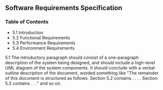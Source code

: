 ## Software Requirements Specification  

### Table of Contents
* 5.1 Introduction
* 5.2 Functional Requirements
* 5.3 Performance Requirements
* 5.4 Environment Requirements

5.1 The introductory paragraph should consist of a one-paragraph description of the system being designed, and should include a high-level UML diagram of the system components. It should conclude with a verbal outline description of the document, worded something like "The remainder of this document is structured as follows. Section 5.2 contains . . . . Section 5.3 contains . . ." and so on.
